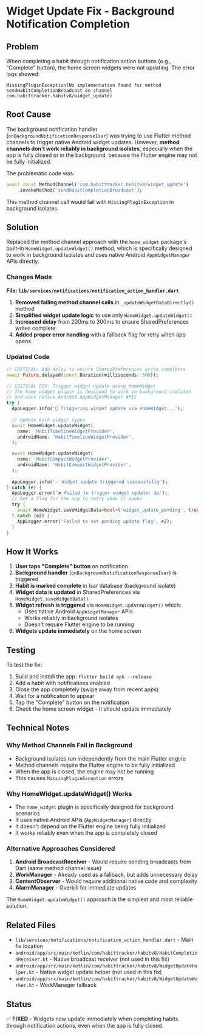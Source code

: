 # Widget Update Fix - Background Notification Completion

## Problem
When completing a habit through notification action buttons (e.g., "Complete" button), the home screen widgets were not updating. The error logs showed:
```
MissingPluginException(No implementation found for method sendHabitCompletionBroadcast on channel com.habittracker.habitv8/widget_update)
```

## Root Cause
The background notification handler (`onBackgroundNotificationResponseIsar`) was trying to use Flutter method channels to trigger native Android widget updates. However, **method channels don't work reliably in background isolates**, especially when the app is fully closed or in the background, because the Flutter engine may not be fully initialized.

The problematic code was:
```dart
await const MethodChannel('com.habittracker.habitv8/widget_update')
    .invokeMethod('sendHabitCompletionBroadcast');
```

This method channel call would fail with `MissingPluginException` in background isolates.

## Solution
Replaced the method channel approach with the `home_widget` package's built-in `HomeWidget.updateWidget()` method, which is specifically designed to work in background isolates and uses native Android `AppWidgetManager` APIs directly.

### Changes Made

**File: `lib/services/notifications/notification_action_handler.dart`**

1. **Removed failing method channel calls** in `_updateWidgetDataDirectly()` method
2. **Simplified widget update logic** to use only `HomeWidget.updateWidget()`
3. **Increased delay** from 200ms to 300ms to ensure SharedPreferences writes complete
4. **Added proper error handling** with a fallback flag for retry when app opens

### Updated Code
```dart
// CRITICAL: Add delay to ensure SharedPreferences write completes
await Future.delayed(const Duration(milliseconds: 300));

// CRITICAL FIX: Trigger widget update using HomeWidget
// The home_widget plugin is designed to work in background isolates
// and uses native Android AppWidgetManager APIs
try {
  AppLogger.info('📢 Triggering widget update via HomeWidget...');
  
  // Update both widget types
  await HomeWidget.updateWidget(
    name: 'HabitTimelineWidgetProvider',
    androidName: 'HabitTimelineWidgetProvider',
  );

  await HomeWidget.updateWidget(
    name: 'HabitCompactWidgetProvider',
    androidName: 'HabitCompactWidgetProvider',
  );
  
  AppLogger.info('✅ Widget update triggered successfully');
} catch (e) {
  AppLogger.error('❌ Failed to trigger widget update: $e');
  // Set a flag for the app to retry when it opens
  try {
    await HomeWidget.saveWidgetData<bool>('widget_update_pending', true);
  } catch (e2) {
    AppLogger.error('Failed to set pending update flag', e2);
  }
}
```

## How It Works

1. **User taps "Complete" button** on notification
2. **Background handler** (`onBackgroundNotificationResponseIsar`) is triggered
3. **Habit is marked complete** in Isar database (background isolate)
4. **Widget data is updated** in SharedPreferences via `HomeWidget.saveWidgetData()`
5. **Widget refresh is triggered** via `HomeWidget.updateWidget()` which:
   - Uses native Android `AppWidgetManager` APIs
   - Works reliably in background isolates
   - Doesn't require Flutter engine to be running
6. **Widgets update immediately** on the home screen

## Testing
To test the fix:
1. Build and install the app: `flutter build apk --release`
2. Add a habit with notifications enabled
3. Close the app completely (swipe away from recent apps)
4. Wait for a notification to appear
5. Tap the "Complete" button on the notification
6. Check the home screen widget - it should update immediately

## Technical Notes

### Why Method Channels Fail in Background
- Background isolates run independently from the main Flutter engine
- Method channels require the Flutter engine to be fully initialized
- When the app is closed, the engine may not be running
- This causes `MissingPluginException` errors

### Why HomeWidget.updateWidget() Works
- The `home_widget` plugin is specifically designed for background scenarios
- It uses native Android APIs (`AppWidgetManager`) directly
- It doesn't depend on the Flutter engine being fully initialized
- It works reliably even when the app is completely closed

### Alternative Approaches Considered
1. **Android BroadcastReceiver** - Would require sending broadcasts from Dart (same method channel issue)
2. **WorkManager** - Already used as a fallback, but adds unnecessary delay
3. **ContentObserver** - Would require additional native code and complexity
4. **AlarmManager** - Overkill for immediate updates

The `HomeWidget.updateWidget()` approach is the simplest and most reliable solution.

## Related Files
- `lib/services/notifications/notification_action_handler.dart` - Main fix location
- `android/app/src/main/kotlin/com/habittracker/habitv8/HabitCompletionReceiver.kt` - Native broadcast receiver (not used in this fix)
- `android/app/src/main/kotlin/com/habittracker/habitv8/WidgetUpdateHelper.kt` - Native widget update helper (not used in this fix)
- `android/app/src/main/kotlin/com/habittracker/habitv8/WidgetUpdateWorker.kt` - WorkManager fallback

## Status
✅ **FIXED** - Widgets now update immediately when completing habits through notification actions, even when the app is fully closed.